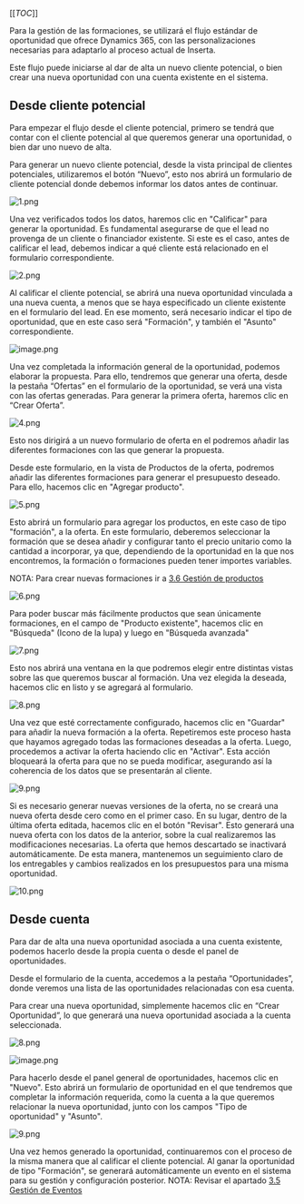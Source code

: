 [[_TOC_]]


Para la gestión de las formaciones, se utilizará el flujo estándar de oportunidad que ofrece Dynamics 365, con las personalizaciones necesarias para adaptarlo al proceso actual de Inserta.

Este flujo puede iniciarse al dar de alta un nuevo cliente potencial, o bien crear una nueva oportunidad con una cuenta existente en el sistema.

## **Desde cliente potencial**
Para empezar el flujo desde el cliente potencial, primero se tendrá que contar con el cliente potencial al que queremos generar una oportunidad, o bien dar uno nuevo de alta.

Para generar un nuevo cliente potencial, desde la vista principal de clientes potenciales, utilizaremos el botón “Nuevo”, esto nos abrirá un formulario de cliente potencial donde debemos informar los datos antes de continuar.

![1.png](/.attachments/1-091268bb-6890-4c9b-8a08-7492f31d477f.png)

Una vez verificados todos los datos, haremos clic en "Calificar" para generar la oportunidad. Es fundamental asegurarse de que el lead no provenga de un cliente o financiador existente. Si este es el caso, antes de calificar el lead, debemos indicar a qué cliente está relacionado en el formulario correspondiente.

![2.png](/.attachments/2-d0a47773-5a02-4ee4-a700-e8b52ea4698f.png)

Al calificar el cliente potencial, se abrirá una nueva oportunidad vinculada a una nueva cuenta, a menos que se haya especificado un cliente existente en el formulario del lead. En ese momento, será necesario indicar el tipo de oportunidad, que en este caso será "Formación", y también el "Asunto" correspondiente.

![image.png](/.attachments/image-d40cbdf7-53dc-4a12-a756-b2ac4a1f63bd.png)

Una vez completada la información general de la oportunidad, podemos elaborar la propuesta. Para ello, tendremos que generar una oferta, desde la pestaña “Ofertas” en el formulario de la oportunidad, se verá una vista con las ofertas generadas. Para generar la primera oferta, haremos clic en “Crear Oferta”.

![4.png](/.attachments/4-8950ee2e-f82f-4442-978e-8da2646adf4b.png)

Esto nos dirigirá a un nuevo formulario de oferta en el podremos añadir las diferentes formaciones con las que generar la propuesta.

Desde este formulario, en la vista de Productos de la oferta, podremos añadir las diferentes formaciones para generar el presupuesto deseado. Para ello, hacemos clic en "Agregar producto".

![5.png](/.attachments/5-344d228f-4a54-4fec-a7a7-37295fc316f7.png)

Esto abrirá un formulario para agregar los productos, en este caso de tipo "formación", a la oferta. En este formulario, deberemos seleccionar la formación que se desea añadir y configurar tanto el precio unitario como la cantidad a incorporar, ya que, dependiendo de la oportunidad en la que nos encontremos, la formación o formaciones pueden tener importes variables.

NOTA: Para crear nuevas formaciones ir a [3.6 Gestión de productos](/Página-Principal/3.-Procesos-de-negocio/3.6-Gestión-de-productos)

![6.png](/.attachments/6-54c3847d-8440-422f-bfa2-433b71d3dd94.png)

Para poder buscar más fácilmente productos que sean únicamente formaciones, en el campo de "Producto existente", hacemos clic en "Búsqueda" (Icono de la lupa) y luego en "Búsqueda avanzada"

![7.png](/.attachments/7-a679b604-1cb8-4c3d-a542-1dc0da544b52.png)

Esto nos abrirá una ventana en la que podremos elegir entre distintas vistas sobre las que queremos buscar al formación. Una vez elegida la deseada, hacemos clic en listo y se agregará al formulario.

![8.png](/.attachments/8-79f97f91-e6ec-4be3-999b-b6c45cd57f71.png)

Una vez que esté correctamente configurado, hacemos clic en "Guardar" para añadir la nueva formación a la oferta. Repetiremos este proceso hasta que hayamos agregado todas las formaciones deseadas a la oferta. Luego, procedemos a activar la oferta haciendo clic en "Activar". Esta acción bloqueará la oferta para que no se pueda modificar, asegurando así la coherencia de los datos que se presentarán al cliente.

![9.png](/.attachments/9-68727fc0-1e66-4d2e-a6d2-372fdb0c8279.png)

Si es necesario generar nuevas versiones de la oferta, no se creará una nueva oferta desde cero como en el primer caso. En su lugar, dentro de la última oferta editada, hacemos clic en el botón "Revisar". Esto generará una nueva oferta con los datos de la anterior, sobre la cual realizaremos las modificaciones necesarias. La oferta que hemos descartado se inactivará automáticamente. De esta manera, mantenemos un seguimiento claro de los entregables y cambios realizados en los presupuestos para una misma oportunidad.

![10.png](/.attachments/10-b4256f6d-ad26-4463-ba1a-a4504761c167.png)

## **Desde cuenta**

Para dar de alta una nueva oportunidad asociada a una cuenta existente, podemos hacerlo desde la propia cuenta o desde el panel de oportunidades.

Desde el formulario de la cuenta, accedemos a la pestaña “Oportunidades”, donde veremos una lista de las oportunidades relacionadas con esa cuenta.

Para crear una nueva oportunidad, simplemente hacemos clic en “Crear Oportunidad”, lo que generará una nueva oportunidad asociada a la cuenta seleccionada.

![8.png](/.attachments/8-500abaeb-73a4-401e-989b-46ac201be984.png)

![image.png](/.attachments/image-43864111-68ac-49af-9571-0a69592bad7b.png)

Para hacerlo desde el panel general de oportunidades, hacemos clic en "Nuevo". Esto abrirá un formulario de oportunidad en el que tendremos que completar la información requerida, como la cuenta a la que queremos relacionar la nueva oportunidad, junto con los campos "Tipo de oportunidad" y "Asunto".

![9.png](/.attachments/9-0210d476-e09c-42b1-bac2-3f60b95c464c.png)

Una vez hemos generado la oportunidad, continuaremos con el proceso de la misma manera que al calificar el cliente potencial.
Al ganar la oportunidad de tipo "Formación", se generará automáticamente un evento en el sistema para su gestión y configuración posterior.
NOTA: Revisar el apartado [3.5 Gestión de Eventos](/Página-Principal/3.-Procesos-de-negocio/3.5-Gestión-de-Eventos)



